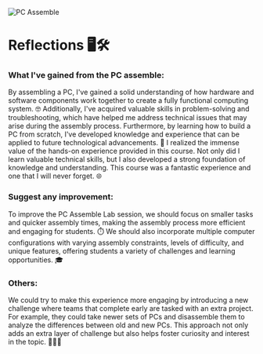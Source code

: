 ![PC Assemble](https://github.com/nurainabalqis/PC-Assemble/assets/148413115/0ac07e95-a658-4ff9-87b6-c93d0540f26c)

# Reflections 🖥️🛠️
### What I've gained from the PC assemble:
By assembling a PC, I've gained a solid understanding of how hardware and software components work together to create a fully functional computing system. 🤓 Additionally, I've acquired valuable skills in problem-solving and troubleshooting, which have helped me address technical issues that may arise during the assembly process. Furthermore, by learning how to build a PC from scratch, I've developed knowledge and experience that can be applied to future technological advancements. 🚀
I realized the immense value of the hands-on experience provided in this course. Not only did I learn valuable technical skills, but I also developed a strong foundation of knowledge and understanding. This course was a fantastic experience and one that I will never forget. 🌐

### Suggest any improvement:
To improve the PC Assemble Lab session, we should focus on smaller tasks and quicker assembly times, making the assembly process more efficient and engaging for students. ⏱️ We should also incorporate multiple computer configurations with varying assembly constraints, levels of difficulty, and unique features, offering students a variety of challenges and learning opportunities. 🎓

### Others:
We could try to make this experience more engaging by introducing a new challenge where teams that complete early are tasked with an extra project. For example, they could take newer sets of PCs and disassemble them to analyze the differences between old and new PCs. This approach not only adds an extra layer of challenge but also helps foster curiosity and interest in the topic. 🕵️‍♂️💡
